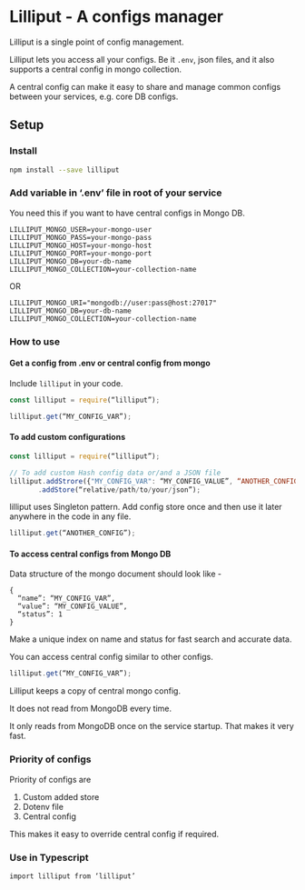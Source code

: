 
# Lilliput - A configs manager

Lilliput is a single point of config management.

Lilliput lets you access all your configs. Be it `.env`, json files, and it also supports a central config in mongo collection.

A central config can make it easy to share and manage common configs between your services, e.g. core DB configs.

## Setup

### Install

```bash
npm install --save lilliput
```

### Add variable in ‘.env’ file in root of your service

You need this if you want to have central configs in Mongo DB.

```
LILLIPUT_MONGO_USER=your-mongo-user
LILLIPUT_MONGO_PASS=your-mongo-pass
LILLIPUT_MONGO_HOST=your-mongo-host
LILLIPUT_MONGO_PORT=your-mongo-port
LILLIPUT_MONGO_DB=your-db-name
LILLIPUT_MONGO_COLLECTION=your-collection-name
```
OR
```
LILLIPUT_MONGO_URI="mongodb://user:pass@host:27017"
LILLIPUT_MONGO_DB=your-db-name
LILLIPUT_MONGO_COLLECTION=your-collection-name
```

### How to use

#### Get a config from .env or central config from mongo

Include `lilliput` in your code.

```javascript
const lilliput = require(“lilliput”); 

lilliput.get(“MY_CONFIG_VAR”);  
```

#### To add custom configurations

```javascript
const lilliput = require(“lilliput”); 

// To add custom Hash config data or/and a JSON file
lilliput.addStrore({"MY_CONFIG_VAR": “MY_CONFIG_VALUE”, “ANOTHER_CONFIG”: “ANOTHER_VALUE”})
       .addStore(“relative/path/to/your/json”);
```
lilliput uses Singleton pattern. Add config store once and then use it later anywhere in the code in any file.
```javascript
lilliput.get(“ANOTHER_CONFIG”);
```

#### To access central configs from Mongo DB

Data structure of the mongo document should look like -

```
{
  “name”: “MY_CONFIG_VAR”,
  “value”: “MY_CONFIG_VALUE”,
  “status”: 1
}
```

Make a unique index on name and status for fast search and accurate data.

You can access central config similar to other configs.
```javascript
lilliput.get(“MY_CONFIG_VAR”);
```
Lilliput keeps a copy of central mongo config. 

It does not read from MongoDB every time.

It only reads from MongoDB once on the service startup. That makes it very fast.

### Priority of configs

Priority of configs are 
1. Custom added store
2. Dotenv file
3. Central config

This makes it easy to override central config if required.

### Use in Typescript

```
import lilliput from ‘lilliput’
```
